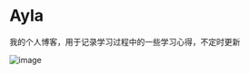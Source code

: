 # Ayla
我的个人博客，用于记录学习过程中的一些学习心得，不定时更新

![image](https://github.com/AylaHuwangwl/Ayla/assets/100693615/7b7b8aea-ffc1-4a76-b2b8-c95ce7d08673)
